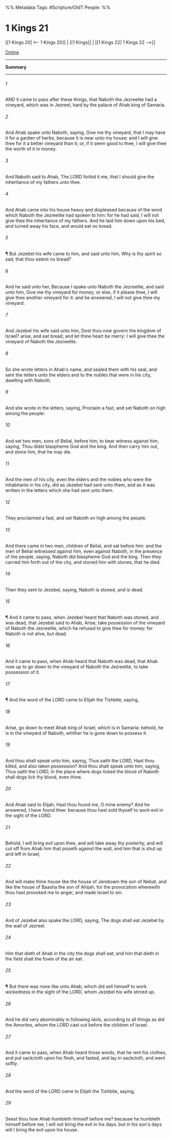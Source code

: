 

%% Metadata
Tags: #Scripture/OldT
People: 
%%
# 1 Kings 21
[[1 Kings 20| <-- 1 Kings 20]] | [[1 Kings]] | [[1 Kings 22| 1 Kings 22 -->]]

[Online](https://churchofjesuschrist.org/study/scriptures/ot/1-kgs/21?lang=eng)

---
__Summary__



---

###### 1
AND it came to pass after these things, that Naboth the Jezreelite had a vineyard, which was in Jezreel, hard by the palace of Ahab king of Samaria.
###### 2
And Ahab spake unto Naboth, saying, Give me thy vineyard, that I may have it for a garden of herbs, because it is near unto my house: and I will give thee for it a better vineyard than it; or, if it seem good to thee, I will give thee the worth of it in money.
###### 3
And Naboth said to Ahab, The LORD forbid it me, that I should give the inheritance of my fathers unto thee.
###### 4
And Ahab came into his house heavy and displeased because of the word which Naboth the Jezreelite had spoken to him: for he had said, I will not give thee the inheritance of my fathers.  And he laid him down upon his bed, and turned away his face, and would eat no bread.
###### 5
¶ But Jezebel his wife came to him, and said unto him, Why is thy spirit so sad, that thou eatest no bread?
###### 6
And he said unto her, Because I spake unto Naboth the Jezreelite, and said unto him, Give me thy vineyard for money; or else, if it please thee, I will give thee another vineyard for it: and he answered, I will not give thee my vineyard.
###### 7
And Jezebel his wife said unto him, Dost thou now govern the kingdom of Israel?  arise, and eat bread, and let thine heart be merry: I will give thee the vineyard of Naboth the Jezreelite.
###### 8
So she wrote letters in Ahab's name, and sealed them with his seal, and sent the letters unto the elders and to the nobles that were in his city, dwelling with Naboth.
###### 9
And she wrote in the letters, saying, Proclaim a fast, and set Naboth on high among the people:
###### 10
And set two men, sons of Belial, before him, to bear witness against him, saying, Thou didst blaspheme God and the king.  And then carry him out, and stone him, that he may die.
###### 11
And the men of his city, even the elders and the nobles who were the inhabitants in his city, did as Jezebel had sent unto them, and as it was written in the letters which she had sent unto them.
###### 12
They proclaimed a fast, and set Naboth on high among the people.
###### 13
And there came in two men, children of Belial, and sat before him: and the men of Belial witnessed against him, even against Naboth, in the presence of the people, saying, Naboth did blaspheme God and the king.  Then they carried him forth out of the city, and stoned him with stones, that he died.
###### 14
Then they sent to Jezebel, saying, Naboth is stoned, and is dead.
###### 15
¶ And it came to pass, when Jezebel heard that Naboth was stoned, and was dead, that Jezebel said to Ahab, Arise, take possession of the vineyard of Naboth the Jezreelite, which he refused to give thee for money: for Naboth is not alive, but dead.
###### 16
And it came to pass, when Ahab heard that Naboth was dead, that Ahab rose up to go down to the vineyard of Naboth the Jezreelite, to take possession of it.
###### 17
¶ And the word of the LORD came to Elijah the Tishbite, saying,
###### 18
Arise, go down to meet Ahab king of Israel, which is in Samaria: behold, he is in the vineyard of Naboth, whither he is gone down to possess it.
###### 19
And thou shalt speak unto him, saying, Thus saith the LORD, Hast thou killed, and also taken possession?  And thou shalt speak unto him, saying, Thus saith the LORD, In the place where dogs licked the blood of Naboth shall dogs lick thy blood, even thine.
###### 20
And Ahab said to Elijah, Hast thou found me, O mine enemy? And he answered, I have found thee: because thou hast sold thyself to work evil in the sight of the LORD.
###### 21
Behold, I will bring evil upon thee, and will take away thy posterity, and will cut off from Ahab him that pisseth against the wall, and him that is shut up and left in Israel,
###### 22
And will make thine house like the house of Jeroboam the son of Nebat, and like the house of Baasha the son of Ahijah, for the provocation wherewith thou hast provoked me to anger, and made Israel to sin.
###### 23
And of Jezebel also spake the LORD, saying, The dogs shall eat Jezebel by the wall of Jezreel.
###### 24
Him that dieth of Ahab in the city the dogs shall eat; and him that dieth in the field shall the fowls of the air eat.
###### 25
¶ But there was none like unto Ahab, which did sell himself to work wickedness in the sight of the LORD, whom Jezebel his wife stirred up.
###### 26
And he did very abominably in following idols, according to all things as did the Amorites, whom the LORD cast out before the children of Israel.
###### 27
And it came to pass, when Ahab heard those words, that he rent his clothes, and put sackcloth upon his flesh, and fasted, and lay in sackcloth, and went softly.
###### 28
And the word of the LORD came to Elijah the Tishbite, saying,
###### 29
Seest thou how Ahab humbleth himself before me?  because he humbleth himself before me, I will not bring the evil in his days: but in his son's days will I bring the evil upon his house.



